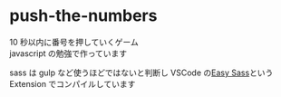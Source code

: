 # push-the-numbers

10 秒以内に番号を押していくゲーム  
javascript の勉強で作っています

sass は gulp など使うほどではないと判断し VSCode の[Easy Sass](https://marketplace.visualstudio.com/items?itemName=spook.easysass)という Extension でコンパイルしています
